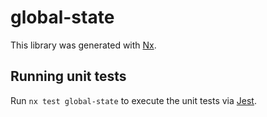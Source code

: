 # global-state

This library was generated with [Nx](https://nx.dev).

## Running unit tests

Run `nx test global-state` to execute the unit tests via [Jest](https://jestjs.io).
